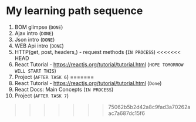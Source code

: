 # My learning path sequence
1. BOM glimpse (`DONE`)
2. Ajax intro (`DONE`)
3. Json intro (`DONE`)
4. WEB Api intro (`DONE`)
5. HTTP(get, post, headers,) - request methods (`IN PROCESS`)
<<<<<<< HEAD
6. React Tutorial - <https://reactjs.org/tutorial/tutorial.html> (`HOPE TOMORROW WILL START THIS`)
7. Project (`AFTER TASK 6`)
=======
6. React Tutorial - <https://reactjs.org/tutorial/tutorial.html> (`Done`)
7. React Docs: Main Concepts (`IN PROCESS`)
8. Project (`AFTER TASK 7`)
>>>>>>> 75062b5b2d42a8c9fad3a70262aac7a687dc15f6
